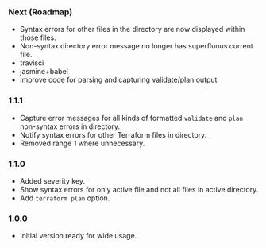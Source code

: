 ### Next (Roadmap)
- Syntax errors for other files in the directory are now displayed within those files.
- Non-syntax directory error message no longer has superfluous current file.
- travisci
- jasmine+babel
- improve code for parsing and capturing validate/plan output

### 1.1.1
- Capture error messages for all kinds of formatted `validate` and `plan` non-syntax errors in directory.
- Notify syntax errors for other Terraform files in directory.
- Removed range 1 where unnecessary.

### 1.1.0
- Added severity key.
- Show syntax errors for only active file and not all files in active directory.
- Add `terraform plan` option.

### 1.0.0
- Initial version ready for wide usage.
